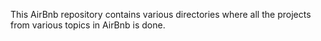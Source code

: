 This AirBnb repository contains various directories where all the projects from various topics in AirBnb is done.
